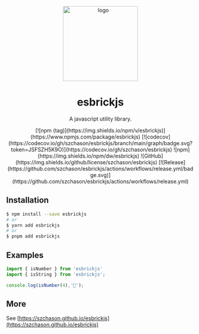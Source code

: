 <div align="center">

  <img src="https://gitee.com/szchason/pic_bed/raw/site/esbricksjs/logo.svg" alt="logo" width="200" height="auto" />
  <h1>esbrickjs</h1>

  <p>
    A javascript utility library.
  </p>
  [![npm (tag)](https://img.shields.io/npm/v/esbrickjs)](https://www.npmjs.com/package/esbrickjs) [![codecov](https://codecov.io/gh/szchason/esbrickjs/branch/main/graph/badge.svg?token=JSFSZH5K9O)](https://codecov.io/gh/szchason/esbrickjs) ![npm](https://img.shields.io/npm/dw/esbrickjs) ![GitHub](https://img.shields.io/github/license/szchason/esbrickjs) [![Release](https://github.com/szchason/esbrickjs/actions/workflows/release.yml/badge.svg)](https://github.com/szchason/esbrickjs/actions/workflows/release.yml)

</div>

## Installation

```bash
$ npm install --save esbrickjs
# or
$ yarn add esbrickjs
# or
$ pnpm add esbrickjs
```

## Examples

```javascript
import { isNumber } from 'esbrickjs'
import { isString } from 'esbrickjs';

console.log(isNumber(4),'🚀');
```

## More

See [https://szchason.github.io/esbrickjs](https://szchason.github.io/esbrickjs)

